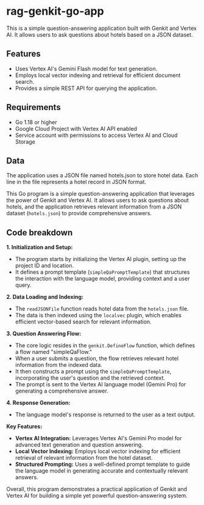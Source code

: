 # rag-genkit-go-app

This is a simple question-answering application built with Genkit and Vertex AI. It allows users to ask questions about hotels based on a JSON dataset.

## Features

* Uses Vertex AI's Gemini Flash model for text generation.
* Employs local vector indexing and retrieval for efficient document search.
* Provides a simple REST API for querying the application.

## Requirements

* Go 1.18 or higher
* Google Cloud Project with Vertex AI API enabled
* Service account with permissions to access Vertex AI and Cloud Storage

## Data
The application uses a JSON file named hotels.json to store hotel data. Each line in the file represents a hotel record in JSON format.

This Go program is a simple question-answering application that leverages the power of Genkit and Vertex AI. It allows users to ask questions about hotels, and the application retrieves relevant information from a JSON dataset (`hotels.json`) to provide comprehensive answers.

## Code breakdown

**1. Initialization and Setup:**

- The program starts by initializing the Vertex AI plugin, setting up the project ID and location.
- It defines a prompt template (`simpleQaPromptTemplate`) that structures the interaction with the language model, providing context and a user query.

**2. Data Loading and Indexing:**

- The `readJSONFile` function reads hotel data from the `hotels.json` file.
- The data is then indexed using the `localvec` plugin, which enables efficient vector-based search for relevant information.

**3. Question Answering Flow:**

- The core logic resides in the `genkit.DefineFlow` function, which defines a flow named "simpleQaFlow."
- When a user submits a question, the flow retrieves relevant hotel information from the indexed data.
- It then constructs a prompt using the `simpleQaPromptTemplate`, incorporating the user's question and the retrieved context.
- The prompt is sent to the Vertex AI language model (Gemini Pro) for generating a comprehensive answer.

**4. Response Generation:**

- The language model's response is returned to the user as a text output.

**Key Features:**

- **Vertex AI Integration:** Leverages Vertex AI's Gemini Pro model for advanced text generation and question answering.
- **Local Vector Indexing:** Employs local vector indexing for efficient retrieval of relevant information from the hotel dataset.
- **Structured Prompting:** Uses a well-defined prompt template to guide the language model in generating accurate and contextually relevant answers.

Overall, this program demonstrates a practical application of Genkit and Vertex AI for building a simple yet powerful question-answering system.
